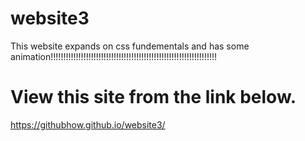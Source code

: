 # website3
This website expands on css fundementals and has some animation!!!!!!!!!!!!!!!!!!!!!!!!!!!!!!!!!!!!!!!!!!!!!!!!!!!!!!!!!!!!!!!!!!
# View this site from the link below.
https://githubhow.github.io/website3/